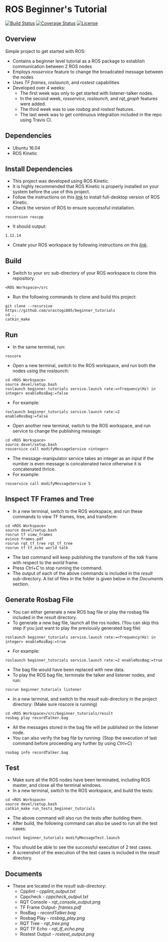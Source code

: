 
# ROS Beginner's Tutorial
[![Build Status](https://travis-ci.org/urastogi885/beginner_tutorials.svg?branch=master)](https://travis-ci.org/urastogi885/beginner_tutorials)
[![Coverage Status](https://coveralls.io/repos/github/urastogi885/beginner_tutorials/badge.svg?branch=master)](https://coveralls.io/github/urastogi885/beginner_tutorials?branch=master)
[![License](https://img.shields.io/badge/License-BSD%203--Clause-blue.svg)](https://opensource.org/licenses/BSD-3-Clause)

## Overview

Simple project to get started with ROS:
- Contains a beginner level tutorial as a ROS package to establish communication between 2 ROS nodes
- Employs *rosservice* feature to change the broadcated message between the nodes
- Uses *TF frames*, *roslaunch*, and *rostest* capabilities
- Developed over 4 weeks:
    - The first week was only to get started with listener-talker nodes.
    - In the second week, *rosservice*, *roslaunch*, and *rqt_graph* features were added.
    - The third week was to use *rosbag* and *rostest* features.
    - The last week was to get continuous integration included in the repo using Travis CI.

## Dependencies

- Ubuntu 16.04
- ROS Kinetic

## Install Dependencies

- This project was developed using ROS Kinetic.
- It is highly recommended that ROS Kinetic is properly installed on your system before the use of this project.
- Follow the instructions on this [*link*](http://wiki.ros.org/kinetic/Installation/Ubuntu) to install full-desktop 
 version of ROS Kinetic.
- Check the version of ROS to ensure successful installation.
```shell script
rosversion roscpp
```
- It should output:
```shell script
1.12.14
```
- Create your ROS workspace by following instructions on this [*link*](http://wiki.ros.org/catkin/Tutorials/create_a_workspace).

## Build

- Switch to your *src* sub-directory of your ROS workspace to clone this repository.
```shell script
<ROS Workspace>/src
```
- Run the following commands to clone and build this project:
```shell script
git clone --recursive https://github.com/urastogi885/beginner_tutorials
cd ..
catkin_make
```

## Run

- In the same terminal, run:
```shell script
roscore
```
- Open a new terminal, switch to the ROS workspace, and run both the nodes using the *roslaunch*:
```shell script
cd <ROS Workspace>
source devel/setup.bash
roslaunch beginner_tutorials service.launch rate:=<frequency(Hz) in integer> enableRosBag:=false
```
- For example:
```shell script
roslaunch beginner_tutorials service.launch rate:=2 enableRosBag:=false
```
- Open another new terminal, switch to the ROS workspace, and run service to change the publishing message:
```shell script
cd <ROS Workspace>
source devel/setup.bash
rosservice call modifyMessageService <integer>
```
- The message-manipulator service takes an integer as an input if the number is even message is concatenated twice
otherwise it is concatenated thrice.
- For example:
```shell script
rosservice call modifyMessageService 5
```

## Inspect TF Frames and Tree

- In a new terminal, switch to the ROS workspace, and run these commands to view TF frames, tree, and transform:
```shell script
cd <ROS Workspace>
source devel/setup.bash
rosrun tf view_frames
evince frames.pdf
rosrun rqt_tf_tree rqt_tf_tree
rosrun tf tf_echo world talk
```
- The last command will keep publishing the transform of the *talk* frame with respect to the *world* frame.
- Press *Ctrl+C* to stop running the command.
- The output of each of the above commands is included in the *result* sub-directory. A list of files in the folder
is given below in the *Documents* section.

## Generate Rosbag File

- You can either generate a new ROS bag file or play the rosbag file included in the *result* directory.
- To generate a new bag file, launch all the ros nodes. (You can skip this step if you just want to play the previously
generated bag file)
```shell script
roslaunch beginner_tutorials service.launch rate:=<frequency(Hz) in integer> enableRosBag:=true
```
- For example:
```shell script
roslaunch beginner_tutorials service.launch rate:=2 enableRosBag:=true
```
- The bag file would have been replaced with new data.
- To play the ROS bag file, terminate the talker and listener nodes, and run:
```shell script
rosrun beginner_tutorials listener
```
- In a new terminal, and switch to the *result* sub-directory in the project directory: (Make sure roscore is running)
```shell script
cd <ROS Workspace>/src/beginner_tutorials/result
rosbag play recordTalker.bag
```
- All the messages stored in the bag file will be published on the listener node.
- You can also verify the bag file by running: (Stop the execution of last command before proceeding any further by
using *Ctrl+C*)
```shell script
rosbag info recordTalker.bag
```

## Test

- Make sure all the ROS nodes have been terminated, including ROS master, and close all the terminal windows.
- In a new terminal, switch to the ROS workspace, and build the tests:
```shell script
cd <ROS Workspace>
source devel/setup.bash
catkin_make run_tests_beginner_tutorials
```
- The above command will also run the tests after building them.
- After build, the following command can also be used to run all the test cases:
```shell script
rostest beginner_tutorials modifyMessageTest.launch
```
- You should be able to see the successful execution of 2 test cases.
- A screenshot of the execution of the test cases is included in the *result* directory.

## Documents

- These are located in the *result* sub-directory:
    - Cpplint - *cpplint_output.txt*
    - Cppcheck - *cppcheck_output.txt*
    - RQT Console - *rqt_console_output.png*
    - TF Frame Output- *frames.pdf*
    - RosBag - *recordTalker.bag*
    - Rosbag Play - *rosbag_play.png*
    - RQT Tree - *rqt_tree.png*
    - RQT TF Echo  - *rqt_tf_echo.png*
    - Rostest Output - *rostest_output.png*
